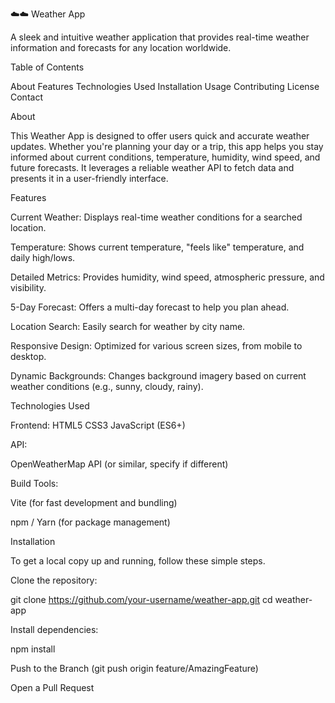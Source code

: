 ☁️☁️ Weather App

A sleek and intuitive weather application that provides real-time weather information and forecasts for any location worldwide.

Table of Contents

About
Features
Technologies Used
Installation
Usage
Contributing
License
Contact

About

This Weather App is designed to offer users quick and accurate weather updates. Whether you're planning your day or a trip, this app helps you stay informed about current conditions, temperature, humidity, wind speed, and future forecasts. It leverages a reliable weather API to fetch data and presents it in a user-friendly interface.

Features

Current Weather: Displays real-time weather conditions for a searched location.

Temperature: Shows current temperature, "feels like" temperature, and daily high/lows.

Detailed Metrics: Provides humidity, wind speed, atmospheric pressure, and visibility.

5-Day Forecast: Offers a multi-day forecast to help you plan ahead.

Location Search: Easily search for weather by city name.

Responsive Design: Optimized for various screen sizes, from mobile to desktop.

Dynamic Backgrounds: Changes background imagery based on current weather conditions (e.g., sunny, cloudy, rainy).

Technologies Used

Frontend:
HTML5
CSS3 
JavaScript (ES6+)

API:

OpenWeatherMap API (or similar, specify if different)

Build Tools:

Vite (for fast development and bundling)

npm / Yarn (for package management)

Installation

To get a local copy up and running, follow these simple steps.

Clone the repository:

git clone https://github.com/your-username/weather-app.git
cd weather-app

Install dependencies:

npm install

Push to the Branch (git push origin feature/AmazingFeature)

Open a Pull Request
